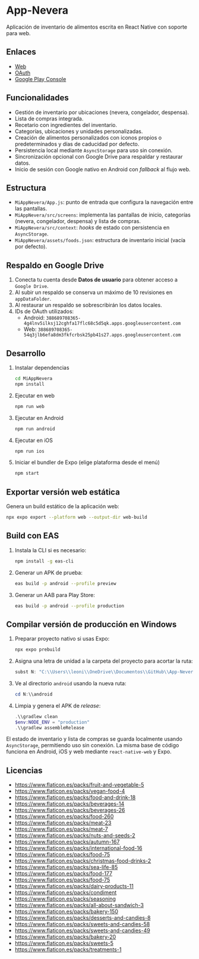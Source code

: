 # App-Nevera

Aplicación de inventario de alimentos escrita en React Native con soporte para web.

## Enlaces

- [Web](https://valverde-101.github.io/App-Nevera/)
- [OAuth](https://console.cloud.google.com/welcome?authuser=1&hl=es&project=frigoflow)
- [Google Play Console](https://play.google.com/console/u/1/developers/8690017036448645518/app-list)

## Funcionalidades
- Gestión de inventario por ubicaciones (nevera, congelador, despensa).
- Lista de compras integrada.
- Recetario con ingredientes del inventario.
- Categorías, ubicaciones y unidades personalizadas.
- Creación de alimentos personalizados con iconos propios o predeterminados y días de caducidad por defecto.
- Persistencia local mediante `AsyncStorage` para uso sin conexión.
- Sincronización opcional con Google Drive para respaldar y restaurar datos.
- Inicio de sesión con Google nativo en Android con *fallback* al flujo web.

## Estructura
- `MiAppNevera/App.js`: punto de entrada que configura la navegación entre las pantallas.
- `MiAppNevera/src/screens`: implementa las pantallas de inicio, categorías (nevera, congelador, despensa) y lista de compras.
- `MiAppNevera/src/context`: *hooks* de estado con persistencia en `AsyncStorage`.
- `MiAppNevera/assets/foods.json`: estructura de inventario inicial (vacía por defecto).

## Respaldo en Google Drive
1. Conecta tu cuenta desde **Datos de usuario** para obtener acceso a `Google Drive`.
2. Al subir un respaldo se conserva un máximo de 10 revisiones en `appDataFolder`.
3. Al restaurar un respaldo se sobrescribirán los datos locales.
4. IDs de OAuth utilizados:
   - Android: `388689708365-4g4lnv5ilksj12cghfa17flc68c5d5qk.apps.googleusercontent.com`
   - Web: `388689708365-54q3jlb6efa8dm3fkfcrbsk25pb41s27.apps.googleusercontent.com`

## Desarrollo
1. Instalar dependencias
   ```bash
   cd MiAppNevera
   npm install
   ```
2. Ejecutar en web
   ```bash
   npm run web
   ```
3. Ejecutar en Android
   ```bash
   npm run android
   ```
4. Ejecutar en iOS
   ```bash
   npm run ios
   ```
5. Iniciar el bundler de Expo (elige plataforma desde el menú)
   ```bash
   npm start
   ```

## Exportar versión web estática
Genera un build estático de la aplicación web:
```bash
npx expo export --platform web --output-dir web-build
```

## Build con EAS
1. Instala la CLI si es necesario:
   ```bash
   npm install -g eas-cli
   ```
2. Generar un APK de prueba:
   ```bash
   eas build -p android --profile preview
   ```
3. Generar un AAB para Play Store:
   ```bash
   eas build -p android --profile production
   ```

## Compilar versión de producción en Windows
1. Preparar proyecto nativo si usas Expo:
   ```bash
   npx expo prebuild
   ```
2. Asigna una letra de unidad a la carpeta del proyecto para acortar la ruta:
   ```powershell
   subst N: "C:\\Users\\leoni\\OneDrive\\Documentos\\GitHub\\App-Nevera\\MiAppNevera"
   ```
3. Ve al directorio `android` usando la nueva ruta:
   ```powershell
   cd N:\\android
   ```
4. Limpia y genera el APK de *release*:
   ```powershell
   .\\gradlew clean
   $env:NODE_ENV = "production"
   .\\gradlew assembleRelease
   ```

El estado de inventario y lista de compras se guarda localmente usando `AsyncStorage`, permitiendo uso sin conexión. La misma base de código funciona en Android, iOS y web mediante `react-native-web` y Expo.

## Licencias
- https://www.flaticon.es/packs/fruit-and-vegetable-5
- https://www.flaticon.es/packs/vegan-food-4
- https://www.flaticon.es/packs/food-and-drink-18
- https://www.flaticon.es/packs/beverages-14
- https://www.flaticon.es/packs/beverages-26
- https://www.flaticon.es/packs/food-260
- https://www.flaticon.es/packs/meat-23
- https://www.flaticon.es/packs/meat-7
- https://www.flaticon.es/packs/nuts-and-seeds-2
- https://www.flaticon.es/packs/autumn-167
- https://www.flaticon.es/packs/international-food-16
- https://www.flaticon.es/packs/food-75
- https://www.flaticon.es/packs/christmas-food-drinks-2
- https://www.flaticon.es/packs/sea-life-85
- https://www.flaticon.es/packs/food-177
- https://www.flaticon.es/packs/food-75
- https://www.flaticon.es/packs/dairy-products-11
- https://www.flaticon.es/packs/condiment
- https://www.flaticon.es/packs/seasoning
- https://www.flaticon.es/packs/all-about-sandwich-3
- https://www.flaticon.es/packs/bakery-150
- https://www.flaticon.es/packs/desserts-and-candies-8
- https://www.flaticon.es/packs/sweets-and-candies-58
- https://www.flaticon.es/packs/sweets-and-candies-49
- https://www.flaticon.es/packs/bakery-20
- https://www.flaticon.es/packs/sweets-5
- https://www.flaticon.es/packs/treatments-1

